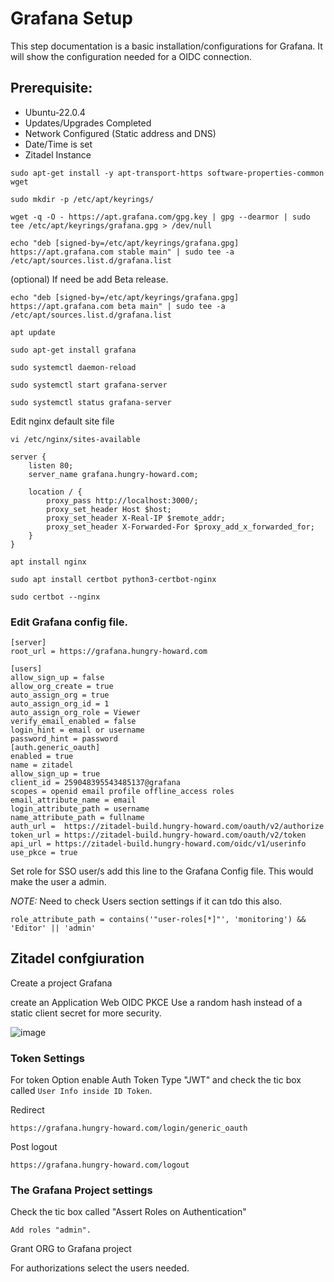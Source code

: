 # Grafana Setup

This step documentation is a basic installation/configurations for Grafana. It will show the configuration needed for a OIDC connection.

## Prerequisite:
* Ubuntu-22.0.4
* Updates/Upgrades Completed
* Network Configured (Static address and DNS)
* Date/Time is set
* Zitadel Instance
  

```
sudo apt-get install -y apt-transport-https software-properties-common wget
```
```
sudo mkdir -p /etc/apt/keyrings/
```
```
wget -q -O - https://apt.grafana.com/gpg.key | gpg --dearmor | sudo tee /etc/apt/keyrings/grafana.gpg > /dev/null
```
```
echo "deb [signed-by=/etc/apt/keyrings/grafana.gpg] https://apt.grafana.com stable main" | sudo tee -a /etc/apt/sources.list.d/grafana.list
```


(optional) If need be  add Beta release.
```
echo "deb [signed-by=/etc/apt/keyrings/grafana.gpg] https://apt.grafana.com beta main" | sudo tee -a /etc/apt/sources.list.d/grafana.list
```

```
apt update
```
```
sudo apt-get install grafana
```
```
sudo systemctl daemon-reload
```
```
sudo systemctl start grafana-server
```
```
sudo systemctl status grafana-server
```


Edit  nginx default site file 
```
vi /etc/nginx/sites-available
```
```
server {
    listen 80;
    server_name grafana.hungry-howard.com;

    location / {
        proxy_pass http://localhost:3000/;
        proxy_set_header Host $host;
        proxy_set_header X-Real-IP $remote_addr;
        proxy_set_header X-Forwarded-For $proxy_add_x_forwarded_for;
    }
}
```

```
apt install nginx
```
```
sudo apt install certbot python3-certbot-nginx
```
```
sudo certbot --nginx
```

### Edit Grafana config file.

```
[server]
root_url = https://grafana.hungry-howard.com

[users]
allow_sign_up = false
allow_org_create = true
auto_assign_org = true
auto_assign_org_id = 1
auto_assign_org_role = Viewer
verify_email_enabled = false
login_hint = email or username
password_hint = password
[auth.generic_oauth]
enabled = true
name = zitadel
allow_sign_up = true
client_id = 259048395543485137@grafana 
scopes = openid email profile offline_access roles 
email_attribute_name = email
login_attribute_path = username
name_attribute_path = fullname
auth_url =  https://zitadel-build.hungry-howard.com/oauth/v2/authorize
token_url = https://zitadel-build.hungry-howard.com/oauth/v2/token
api_url = https://zitadel-build.hungry-howard.com/oidc/v1/userinfo 
use_pkce = true
```

Set role for SSO user/s add this line to the Grafana Config file. This would make the user a admin.

*NOTE:* Need to check Users section settings if it can tdo this also.
```
role_attribute_path = contains('"user-roles[*]"', 'monitoring') && 'Editor' || 'admin'
```
## Zitadel confgiuration

Create a project  Grafana

create an Application Web OIDC PKCE Use a random hash instead of a static client secret for more security.

![image](https://github.com/HungryHowies/grafana-setup/assets/22652276/cdfcc538-5f7f-41d9-b114-fe907a3d9f3c)

### Token Settings

For token Option enable Auth Token Type "JWT" and check the tic box called ```User Info inside ID Token```.

Redirect
```
https://grafana.hungry-howard.com/login/generic_oauth
```
Post logout
```
https://grafana.hungry-howard.com/logout
```

### The Grafana Project settings

Check the tic box called "Assert Roles on Authentication"
```
Add roles "admin".
```
Grant ORG to Grafana project

For authorizations select the users needed.











